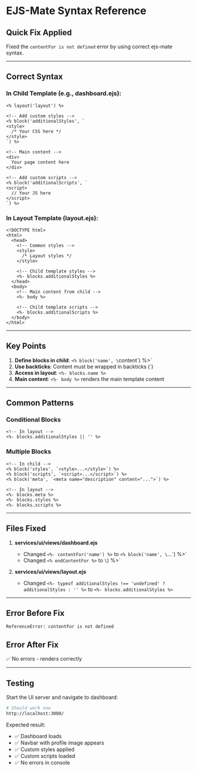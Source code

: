 # EJS-Mate Syntax Reference

## Quick Fix Applied

Fixed the `contentFor is not defined` error by using correct ejs-mate syntax.

---

## Correct Syntax

### In Child Template (e.g., dashboard.ejs):

```ejs
<% layout('layout') %>

<!-- Add custom styles -->
<% block('additionalStyles', `
<style>
  /* Your CSS here */
</style>
`) %>

<!-- Main content -->
<div>
  Your page content here
</div>

<!-- Add custom scripts -->
<% block('additionalScripts', `
<script>
  // Your JS here
</script>
`) %>
```

### In Layout Template (layout.ejs):

```ejs
<!DOCTYPE html>
<html>
  <head>
    <!-- Common styles -->
    <style>
      /* Layout styles */
    </style>
    
    <!-- Child template styles -->
    <%- blocks.additionalStyles %>
  </head>
  <body>
    <!-- Main content from child -->
    <%- body %>
    
    <!-- Child template scripts -->
    <%- blocks.additionalScripts %>
  </body>
</html>
```

---

## Key Points

1. **Define blocks in child**: `<% block('name', \`content\`) %>`
2. **Use backticks**: Content must be wrapped in backticks (`)
3. **Access in layout**: `<%- blocks.name %>`
4. **Main content**: `<%- body %>` renders the main template content

---

## Common Patterns

### Conditional Blocks

```ejs
<!-- In layout -->
<%- blocks.additionalStyles || '' %>
```

### Multiple Blocks

```ejs
<!-- In child -->
<% block('styles', `<style>...</style>`) %>
<% block('scripts', `<script>...</script>`) %>
<% block('meta', `<meta name="description" content="...">`) %>

<!-- In layout -->
<%- blocks.meta %>
<%- blocks.styles %>
<%- blocks.scripts %>
```

---

## Files Fixed

1. **services/ui/views/dashboard.ejs**
   - Changed `<%- contentFor('name') %>` to `<% block('name', \`...\`) %>`
   - Changed `<% endContentFor %>` to `\`) %>`

2. **services/ui/views/layout.ejs**
   - Changed `<%- typeof additionalStyles !== 'undefined' ? additionalStyles : '' %>` to `<%- blocks.additionalStyles %>`

---

## Error Before Fix

```
ReferenceError: contentFor is not defined
```

## Error After Fix

✅ No errors - renders correctly

---

## Testing

Start the UI server and navigate to dashboard:
```bash
# Should work now
http://localhost:3000/
```

Expected result:
- ✅ Dashboard loads
- ✅ Navbar with profile image appears
- ✅ Custom styles applied
- ✅ Custom scripts loaded
- ✅ No errors in console
